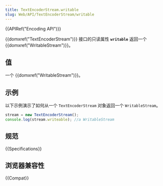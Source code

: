 ```yaml
---
title: TextEncoderStream.writable
slug: Web/API/TextEncoderStream/writable
---
```

{{APIRef("Encoding API")}}

{{domxref("TextEncoderStream")}} 接口的只读属性 **`writable`** 返回一个 {{domxref("WritableStream")}}。

## 值

一个 {{domxref("WritableStream")}}。

## 示例

以下示例演示了如何从一个 `TextEncoderStream` 对象返回一个 `WritableStream`。

```js
stream = new TextEncoderStream();
console.log(stream.writeable); //a WritableStream
```

## 规范

{{Specifications}}

## 浏览器兼容性

{{Compat}}
